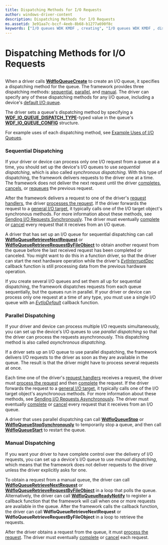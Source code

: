 ```yaml
---
title: Dispatching Methods for I/O Requests
author: windows-driver-content
description: Dispatching Methods for I/O Requests
ms.assetid: 3e91aa7c-bccf-4eeb-8b68-b1277a690f8c
keywords: ["I/O queues WDK KMDF , creating", "I/O queues WDK KMDF , dispatching methods", "dispatching methods WDK KMDF", "sequential dispatching WDK KMDF", "synchronous dispatching WDK KMDF", "parallel dispatching WDK KMDF", "asynchronous dispatching WDK KMDF", "manual dispatching WDK KMDF"]
---
```


# Dispatching Methods for I/O Requests


## <a href="" id="ddk-dispatching-methods-for-i-o-requests-df"></a>


When a driver calls [**WdfIoQueueCreate**](https://msdn.microsoft.com/library/windows/hardware/ff547401) to create an I/O queue, it specifies a dispatching method for the queue. The framework provides three dispatching methods: [sequential](#sequential-dispatching), [parallel](#parallel-dispatching), and [manual](#manual-dispatching). The driver can specify any of these dispatching methods for any I/O queue, including a device's [default I/O queue](creating-i-o-queues.md).

The driver sets a queue's dispatching method by specifying a [**WDF\_IO\_QUEUE\_DISPATCH\_TYPE**](https://msdn.microsoft.com/library/windows/hardware/ff552362)-typed value in the queue's [**WDF\_IO\_QUEUE\_CONFIG**](https://msdn.microsoft.com/library/windows/hardware/ff552359) structure.

For example uses of each dispatching method, see [Example Uses of I/O Queues](example-uses-of-i-o-queues.md).

### <a href="" id="sequential-dispatching"></a> Sequential Dispatching

If your driver or device can process only one I/O request from a queue at a time, you should set up the device's I/O queues to use *sequential dispatching*, which is also called *synchronous dispatching*. With this type of dispatching, the framework delivers requests to the driver one at a time. The framework does not deliver the next request until the driver [completes](completing-i-o-requests.md), [cancels](canceling-i-o-requests.md), or [requeues](requeuing-i-o-requests.md) the previous request.

After the framework delivers a request to one of the driver's [request handlers](request-handlers.md), the driver [processes the request](processing-i-o-requests.md). If the driver forwards the request to a [general I/O target](general-i-o-targets.md), it typically calls one of the I/O target object's synchronous methods. For more information about these methods, see [Sending I/O Requests Synchronously](sending-i-o-requests-synchronously.md). The driver must eventually [complete](completing-i-o-requests.md) or [cancel](canceling-i-o-requests.md) every request that it receives from an I/O queue.

A driver that has set up an I/O queue for sequential dispatching can call [**WdfIoQueueRetrieveNextRequest**](https://msdn.microsoft.com/library/windows/hardware/ff548462) or [**WdfIoQueueRetrieveRequestByFileObject**](https://msdn.microsoft.com/library/windows/hardware/ff548470) to obtain another request from the queue before the last received request has been completed or canceled. You might want to do this in a function driver, so that the driver can start the next hardware operation while the driver's [*EvtInterruptDpc*](https://msdn.microsoft.com/library/windows/hardware/ff541721) callback function is still processing data from the previous hardware operation.

If you create several I/O queues and set them all up for sequential dispatching, the framework dispatches requests from each queue sequentially, but the queues run in parallel. If your driver or device can process only one request at a time of any type, you must use a single I/O queue with an [*EvtIoDefault*](https://msdn.microsoft.com/library/windows/hardware/ff541757) callback function.

### <a href="" id="parallel-dispatching"></a> Parallel Dispatching

If your driver and device can process multiple I/O requests simultaneously, you can set up the device's I/O queues to use *parallel dispatching* so that the driver can process the requests asynchronously. This dispatching method is also called *asynchronous dispatching*.

If a driver sets up an I/O queue to use parallel dispatching, the framework delivers I/O requests to the driver as soon as they are available in the queue. The result is that the driver might have to process several requests at once.

Each time one of the driver's [request handlers](request-handlers.md) receives a request, the driver must [process the request](processing-i-o-requests.md) and then [complete](completing-i-o-requests.md) the request. If the driver forwards the request to a [general I/O target](general-i-o-targets.md), it typically calls one of the I/O target object's asynchronous methods. For more information about these methods, see [Sending I/O Requests Asynchronously](sending-i-o-requests-asynchronously.md). The driver must eventually [complete](completing-i-o-requests.md) or [cancel](canceling-i-o-requests.md) every request that it receives from an I/O queue.

A driver that uses parallel dispatching can call [**WdfIoQueueStop**](https://msdn.microsoft.com/library/windows/hardware/ff548482) or [**WdfIoQueueStopSynchronously**](https://msdn.microsoft.com/library/windows/hardware/ff548489) to temporarily stop a queue, and then call [**WdfIoQueueStart**](https://msdn.microsoft.com/library/windows/hardware/ff548478) to restart the queue.

### <a href="" id="manual-dispatching"></a> Manual Dispatching

If you want your driver to have complete control over the delivery of I/O requests, you can set up a device's I/O queue to use *manual dispatching*, which means that the framework does not deliver requests to the driver unless the driver explicitly asks for one.

To obtain a request from a manual queue, the driver can call [**WdfIoQueueRetrieveNextRequest**](https://msdn.microsoft.com/library/windows/hardware/ff548462) or [**WdfIoQueueRetrieveRequestByFileObject**](https://msdn.microsoft.com/library/windows/hardware/ff548470) in a loop that polls the queue. Alternatively, the driver can call [**WdfIoQueueReadyNotify**](https://msdn.microsoft.com/library/windows/hardware/ff548452) to register a callback function that the framework will call when one or more requests are available in the queue. After the framework calls the callback function, the driver can call **WdfIoQueueRetrieveNextRequest** or **WdfIoQueueRetrieveRequestByFileObject** in a loop to retrieve the requests.

After the driver obtains a request from the queue, it must [process the request](processing-i-o-requests.md). The driver must eventually [complete](completing-i-o-requests.md) or [cancel](canceling-i-o-requests.md) each request.

 

 





